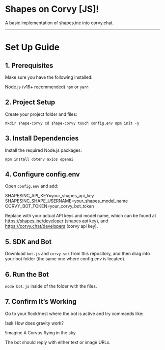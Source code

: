 # Shapes on Corvy [JS]!

A basic implementation of shapes.inc into corvy.chat.

-----------------------------------------------------

# Set Up Guide

## 1. Prerequisites

Make sure you have the following installed:

Node.js (v16+ recommended)
`npm` or `yarn`

## 2. Project Setup

Create your project folder and files:

`mkdir shape-corvy
cd shape-corvy
touch config.env
npm init -y`

## 3. Install Dependencies

Install the required Node.js packages:

`npm install dotenv axios openai`

## 4. Configure config.env

Open `config.env` and add:

SHAPESINC_API_KEY=your_shapes_api_key
SHAPESINC_SHAPE_USERNAME=your_shapes_model_name
CORVY_BOT_TOKEN=your_corvy_bot_token

Replace with your actual API keys and model name, which can be found at https://shapes.inc/developer (shapes api key), and https://corvy.chat/developers (corvy api key).

## 5. SDK and Bot

Download `bot.js` and `corvy-sdk` from this repository, and then drag into your bot folder (the same one where config.env is located).

## 6. Run the Bot

`node bot.js` inside of the folder with the files.

## 7. Confirm It’s Working

Go to your flock/nest where the bot is active and try commands like:

!ask How does gravity work?

!imagine A Corvus flying in the sky

The bot should reply with either text or image URLs.



